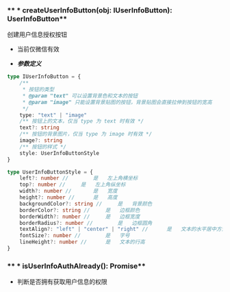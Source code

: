 ### ** * createUserInfoButton(obj: IUserInfoButton): UserInfoButton**
创建用户信息授权按钮
* 当前仅微信有效
- ***参数定义***

```typescript
type IUserInfoButton = {
	/**
	 * 按钮的类型
	 * @param "text" 可以设置背景色和文本的按钮
	 * @param "image" 只能设置背景贴图的按钮，背景贴图会直接拉伸到按钮的宽高
	 */
	type: "text" | "image"
	/** 按钮上的文本，仅当 type 为 text 时有效 */
	text?: string
	/** 按钮的背景图片，仅当 type 为 image 时有效 */
	image?: string
	/** 按钮的样式 */
	style: UserInfoButtonStyle
}

```


```typescript
type UserInfoButtonStyle = {
	left?: number //		是	左上角横坐标
	top?: number //		是	左上角纵坐标
	width?: number //		是	宽度
	height?: number //		是	高度
	backgroundColor?: string //		是	背景颜色
	borderColor?: string //		是	边框颜色
	borderWidth?: number //		是	边框宽度
	borderRadius?: number //		是	边框圆角
	textAlign?: "left" | "center" | "right" //		是	文本的水平居中方式
	fontSize?: number //		是	字号
	lineHeight?: number //		是	文本的行高
}

```


### ** * isUserInfoAuthAlready(): Promise**
- 判断是否拥有获取用户信息的权限

